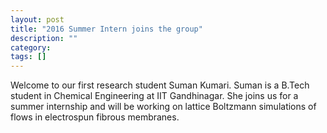 ```yaml
---
layout: post
title: "2016 Summer Intern joins the group"
description: ""
category: 
tags: []
---
```


Welcome to our first research student Suman Kumari. Suman is a B.Tech student in Chemical Engineering at IIT Gandhinagar. She joins us for a summer internship and will be working on lattice Boltzmann simulations of flows in electrospun fibrous membranes.
